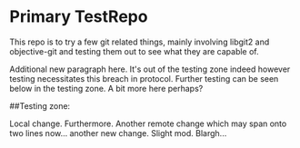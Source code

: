 Primary TestRepo
========

This repo is to try a few git related things, mainly involving libgit2 and objective-git and testing them out to see what they are capable of.

Additional new paragraph here. It's out of the testing zone indeed however testing necessitates this breach in protocol. Further testing can be seen below in the testing zone. A bit more here perhaps?

##Testing zone:

Local change. Furthermore. Another remote change which may span onto two lines now... another new change. Slight mod. Blargh...
